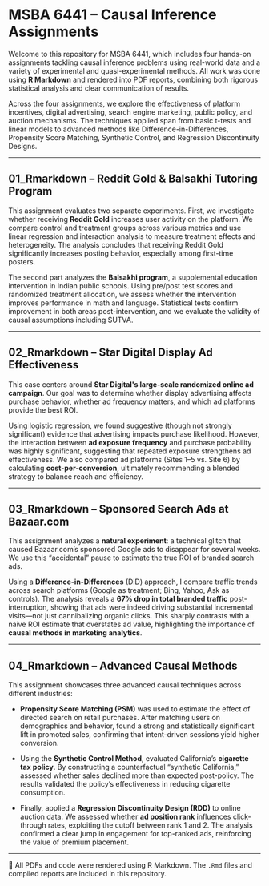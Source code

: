 # MSBA 6441 – Causal Inference Assignments

Welcome to this repository for MSBA 6441, which includes four hands-on assignments tackling causal inference problems using real-world data and a variety of experimental and quasi-experimental methods. All work was done using **R Markdown** and rendered into PDF reports, combining both rigorous statistical analysis and clear communication of results.

Across the four assignments, we explore the effectiveness of platform incentives, digital advertising, search engine marketing, public policy, and auction mechanisms. The techniques applied span from basic t-tests and linear models to advanced methods like Difference-in-Differences, Propensity Score Matching, Synthetic Control, and Regression Discontinuity Designs.

---

## 01_Rmarkdown – Reddit Gold & Balsakhi Tutoring Program

This assignment evaluates two separate experiments. First, we investigate whether receiving **Reddit Gold** increases user activity on the platform. We compare control and treatment groups across various metrics and use linear regression and interaction analysis to measure treatment effects and heterogeneity. The analysis concludes that receiving Reddit Gold significantly increases posting behavior, especially among first-time posters.

The second part analyzes the **Balsakhi program**, a supplemental education intervention in Indian public schools. Using pre/post test scores and randomized treatment allocation, we assess whether the intervention improves performance in math and language. Statistical tests confirm improvement in both areas post-intervention, and we evaluate the validity of causal assumptions including SUTVA.

---

## 02_Rmarkdown – Star Digital Display Ad Effectiveness

This case centers around **Star Digital's large-scale randomized online ad campaign**. Our goal was to determine whether display advertising affects purchase behavior, whether ad frequency matters, and which ad platforms provide the best ROI.

Using logistic regression, we found suggestive (though not strongly significant) evidence that advertising impacts purchase likelihood. However, the interaction between **ad exposure frequency** and purchase probability was highly significant, suggesting that repeated exposure strengthens ad effectiveness. We also compared ad platforms (Sites 1–5 vs. Site 6) by calculating **cost-per-conversion**, ultimately recommending a blended strategy to balance reach and efficiency.

---

## 03_Rmarkdown – Sponsored Search Ads at Bazaar.com

This assignment analyzes a **natural experiment**: a technical glitch that caused Bazaar.com’s sponsored Google ads to disappear for several weeks. We use this “accidental” pause to estimate the true ROI of branded search ads.

Using a **Difference-in-Differences** (DiD) approach, I compare traffic trends across search platforms (Google as treatment; Bing, Yahoo, Ask as controls). The analysis reveals a **67% drop in total branded traffic** post-interruption, showing that ads were indeed driving substantial incremental visits—not just cannibalizing organic clicks. This sharply contrasts with a naive ROI estimate that overstates ad value, highlighting the importance of **causal methods in marketing analytics**.

---

## 04_Rmarkdown – Advanced Causal Methods

This assignment showcases three advanced causal techniques across different industries:

- **Propensity Score Matching (PSM)** was used to estimate the effect of directed search on retail purchases. After matching users on demographics and behavior, found a strong and statistically significant lift in promoted sales, confirming that intent-driven sessions yield higher conversion.
  
- Using the **Synthetic Control Method**, evaluated California’s **cigarette tax policy**. By constructing a counterfactual “synthetic California,” assessed whether sales declined more than expected post-policy. The results validated the policy’s effectiveness in reducing cigarette consumption.
  
- Finally, applied a **Regression Discontinuity Design (RDD)** to online auction data. We assessed whether **ad position rank** influences click-through rates, exploiting the cutoff between rank 1 and 2. The analysis confirmed a clear jump in engagement for top-ranked ads, reinforcing the value of premium placement.

---

📎 All PDFs and code were rendered using R Markdown. The `.Rmd` files and compiled reports are included in this repository.

